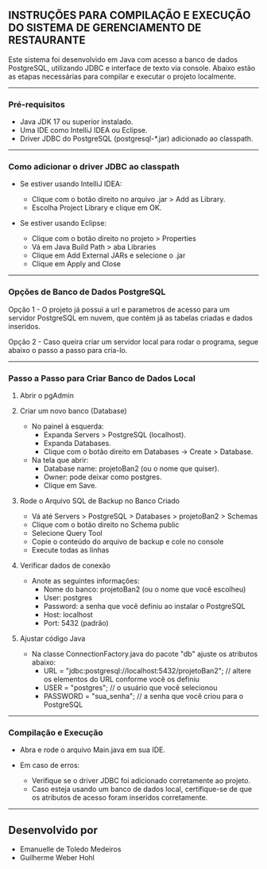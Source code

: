## **INSTRUÇÕES PARA COMPILAÇÃO E EXECUÇÃO DO SISTEMA DE GERENCIAMENTO DE RESTAURANTE**

Este sistema foi desenvolvido em Java com acesso a banco de dados PostgreSQL, utilizando JDBC e interface de texto via console. Abaixo estão as etapas necessárias para compilar e executar o projeto localmente.

---

### Pré-requisitos

- Java JDK 17 ou superior instalado.
- Uma IDE como IntelliJ IDEA ou Eclipse.
- Driver JDBC do PostgreSQL (postgresql-*.jar) adicionado ao classpath.

---

### Como adicionar o driver JDBC ao classpath

- Se estiver usando IntelliJ IDEA:
    - Clique com o botão direito no arquivo .jar > Add as Library.
    - Escolha Project Library e clique em OK.

- Se estiver usando Eclipse:
    - Clique com o botão direito no projeto > Properties
    - Vá em Java Build Path > aba Libraries
    - Clique em Add External JARs e selecione o .jar
    - Clique em Apply and Close

---

### Opções de Banco de Dados PostgreSQL

Opção 1 - O projeto já possui a url e parametros de acesso para um servidor PostgreSQL em nuvem, que contém já as tabelas criadas e dados inseridos.

Opção 2 - Caso queira criar um servidor local para rodar o programa, segue abaixo o passo a passo para cria-lo.

---

### Passo a Passo para Criar Banco de Dados Local

1. Abrir o pgAdmin

2. Criar um novo banco (Database)
    - No painel à esquerda: 
        - Expanda Servers > PostgreSQL (localhost).
        - Expanda Databases.
        - Clique com o botão direito em Databases → Create > Database.
    - Na tela que abrir:
        - Database name: projetoBan2 (ou o nome que quiser).
        - Owner: pode deixar como postgres.
        - Clique em Save.

3. Rode o Arquivo SQL de Backup no Banco Criado
    - Vá até Servers > PostgreSQL > Databases > projetoBan2 > Schemas
    - Clique com o botão direito no Schema public
    - Selecione Query Tool
    - Copie o conteúdo do arquivo de backup e cole no console
    - Execute todas as linhas

4. Verificar dados de conexão
    - Anote as seguintes informações:
        - Nome do banco: projetoBan2 (ou o nome que você escolheu)
        - User: postgres 
        - Password: a senha que você definiu ao instalar o PostgreSQL
        - Host: localhost
        - Port: 5432 (padrão)

5. Ajustar código Java
    - Na classe ConnectionFactory.java do pacote "db" ajuste os atributos abaixo:
        - URL = "jdbc:postgresql://localhost:5432/projetoBan2"; // altere os elementos do URL conforme você os definiu
        - USER = "postgres"; // o usuário que você selecionou
        - PASSWORD = "sua_senha"; // a senha que você criou para o PostgreSQL

---

### Compilação e Execução

- Abra e rode o arquivo Main.java em sua IDE.

- Em caso de erros:
    - Verifique se o driver JDBC foi adicionado corretamente ao projeto.
    - Caso esteja usando um banco de dados local, certifique-se de que os atributos de acesso foram inseridos corretamente.

---

## Desenvolvido por

- Emanuelle de Toledo Medeiros 
- Guilherme Weber Hohl
